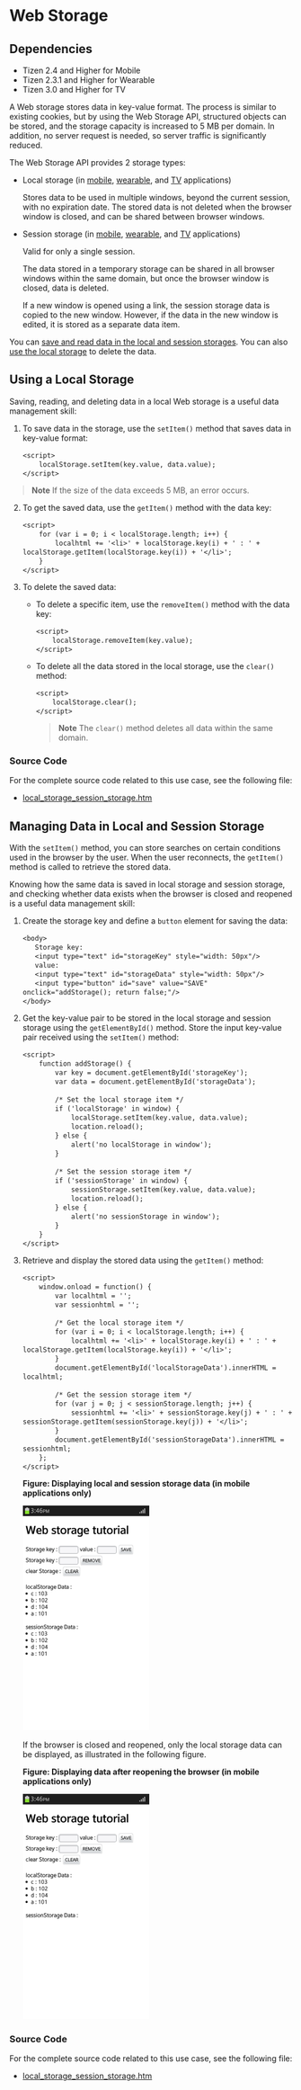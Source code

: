 # Web Storage

## Dependencies

- Tizen 2.4 and Higher for Mobile
- Tizen 2.3.1 and Higher for Wearable
- Tizen 3.0 and Higher for TV

A Web storage stores data in key-value format. The process is similar to existing cookies, but by using the Web Storage API, structured objects can be stored, and the storage capacity is increased to 5 MB per domain. In addition, no server request is needed, so server traffic is significantly reduced.

The Web Storage API provides 2 storage types:

-   Local storage (in [mobile](http://www.w3.org/TR/2015/CR-webstorage-20150609/#the-localstorage-attribute), [wearable](http://www.w3.org/TR/2011/WD-webstorage-20110901/#the-localstorage-attribute), and [TV](http://www.w3.org/TR/2015/CR-webstorage-20150609/#the-localstorage-attribute) applications)

    Stores data to be used in multiple windows, beyond the current session, with no expiration date. The stored data is not deleted when the browser window is closed, and can be shared between browser windows.

-   Session storage (in [mobile](http://www.w3.org/TR/2015/CR-webstorage-20150609/#the-sessionstorage-attribute), [wearable](http://www.w3.org/TR/2011/WD-webstorage-20110901/#the-sessionstorage-attribute), and [TV](http://www.w3.org/TR/2015/CR-webstorage-20150609/#the-sessionstorage-attribute) applications)

    Valid for only a single session.

    The data stored in a temporary storage can be shared in all browser windows within the same domain, but once the browser window is closed, data is deleted.

    If a new window is opened using a link, the session storage data is copied to the new window. However, if the data in the new window is edited, it is stored as a separate data item.

You can [save and read data in the local and session storages](./w3c/storage/web-storage-w.md#save). You can also [use the local storage](./w3c/storage/web-storage-w.md#use) to delete the data.

## Using a Local Storage

Saving, reading, and deleting data in a local Web storage is a useful data management skill:

1. To save data in the storage, use the `setItem()` method that saves data in key-value format:

   ```
   <script>
       localStorage.setItem(key.value, data.value);
   </script>
   ```

> **Note**
> If the size of the data exceeds 5 MB, an error occurs.

2. To get the saved data, use the `getItem()` method with the data key:

   ```
   <script>
       for (var i = 0; i < localStorage.length; i++) {
           localhtml += '<li>' + localStorage.key(i) + ' : ' + localStorage.getItem(localStorage.key(i)) + '</li>';
       }
   </script>
   ```

3. To delete the saved data: 

   - To delete a specific item, use the `removeItem()` method with the data key:

     ```
     <script>
         localStorage.removeItem(key.value);
     </script>
     ```

   - To delete all the data stored in the local storage, use the `clear()` method:

     ```
     <script>
         localStorage.clear();
     </script>
     ```

		> **Note**
		> The `clear()` method deletes all data within the same domain.

### Source Code

For the complete source code related to this use case, see the following file:

- [local_storage_session_storage.htm](http://download.tizen.org/misc/examples/w3c_html5/storage/web_storage)

## Managing Data in Local and Session Storage

With the `setItem()` method, you can store searches on certain conditions used in the browser by the user. When the user reconnects, the `getItem()` method is called to retrieve the stored data.

Knowing how the same data is saved in local storage and session storage, and checking whether data exists when the browser is closed and reopened is a useful data management skill: 

1. Create the storage key and define a `button` element for saving the data:

   ```
   <body>
      Storage key:
      <input type="text" id="storageKey" style="width: 50px"/>
      value:
      <input type="text" id="storageData" style="width: 50px"/>
      <input type="button" id="save" value="SAVE" onclick="addStorage(); return false;"/>
   </body>
   ```

2. Get the key-value pair to be stored in the local storage and session storage using the `getElementById()` method. Store the input key-value pair received using the `setItem()` method:

   ```
   <script>
       function addStorage() {
           var key = document.getElementById('storageKey');
           var data = document.getElementById('storageData');

           /* Set the local storage item */
           if ('localStorage' in window) {
               localStorage.setItem(key.value, data.value);
               location.reload();
           } else {
               alert('no localStorage in window');
           }

           /* Set the session storage item */
           if ('sessionStorage' in window) {
               sessionStorage.setItem(key.value, data.value);
               location.reload();
           } else {
               alert('no sessionStorage in window');
           }
       }
   </script>
   ```

3. Retrieve and display the stored data using the `getItem()` method:

   ```
   <script>
       window.onload = function() {
           var localhtml = '';
           var sessionhtml = '';

           /* Get the local storage item */
           for (var i = 0; i < localStorage.length; i++) {
               localhtml += '<li>' + localStorage.key(i) + ' : ' + localStorage.getItem(localStorage.key(i)) + '</li>';
           }
           document.getElementById('localStorageData').innerHTML = localhtml;

           /* Get the session storage item */
           for (var j = 0; j < sessionStorage.length; j++) {
               sessionhtml += '<li>' + sessionStorage.key(j) + ' : ' + sessionStorage.getItem(sessionStorage.key(j)) + '</li>';
           }
           document.getElementById('sessionStorageData').innerHTML = sessionhtml;
       };
   </script>
   ```

   **Figure: Displaying local and session storage data (in mobile applications only)**

   ![Displaying local and session storage data (in mobile applications only)](./media/web_storage1.png)

   If the browser is closed and reopened, only the local storage data can be displayed, as illustrated in the following figure.

   **Figure: Displaying data after reopening the browser (in mobile applications only)**

   ![Displaying data after reopening the browser (in mobile applications only)](./media/web_storage2.png)

### Source Code

For the complete source code related to this use case, see the following file:

- [local_storage_session_storage.htm](http://download.tizen.org/misc/examples/w3c_html5/storage/web_storage)